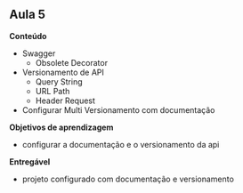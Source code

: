 ## Aula 5

**Conteúdo**

- Swagger
	- Obsolete Decorator
- Versionamento de API
	- Query String
	- URL Path
	- Header Request
- Configurar Multi Versionamento com documentação

**Objetivos de aprendizagem**

- configurar a documentação e o versionamento da api

**Entregável**

- projeto configurado com documentação e versionamento
